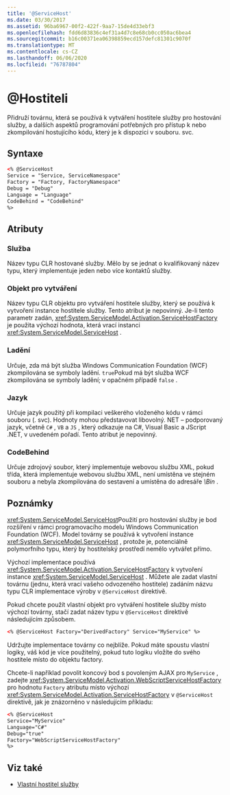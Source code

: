 ```yaml
---
title: '@ServiceHost'
ms.date: 03/30/2017
ms.assetid: 96ba6967-00f2-422f-9aa7-15de4d33ebf3
ms.openlocfilehash: fdd6d83836c4ef31a4d7c8e68cb0cc050ac6bea4
ms.sourcegitcommit: b16c00371ea06398859ecd157defc81301c9070f
ms.translationtype: MT
ms.contentlocale: cs-CZ
ms.lasthandoff: 06/06/2020
ms.locfileid: "76787804"
---
```

# <a name="servicehost"></a>\@Hostiteli

Přidruží továrnu, která se používá k vytváření hostitele služby pro hostování služby, a dalších aspektů programování potřebných pro přístup k nebo zkompilování hostujícího kódu, který je k dispozici v souboru. svc.

## <a name="syntax"></a>Syntaxe

```xml
<% @ServiceHost
Service = "Service, ServiceNamespace"
Factory = "Factory, FactoryNamespace"
Debug = "Debug"
Language = "Language"
CodeBehind = "CodeBehind"
%>
```

## <a name="attributes"></a>Atributy

### <a name="service"></a>Služba

Název typu CLR hostované služby. Mělo by se jednat o kvalifikovaný název typu, který implementuje jeden nebo více kontaktů služby.

### <a name="factory"></a>Objekt pro vytváření

Název typu CLR objektu pro vytváření hostitele služby, který se používá k vytvoření instance hostitele služby. Tento atribut je nepovinný. Je-li tento parametr zadán, <xref:System.ServiceModel.Activation.ServiceHostFactory> je použita výchozí hodnota, která vrací instanci <xref:System.ServiceModel.ServiceHost> .

### <a name="debug"></a>Ladění

Určuje, zda má být služba Windows Communication Foundation (WCF) zkompilována se symboly ladění. `true`Pokud má být služba WCF zkompilována se symboly ladění; v opačném případě `false` .

### <a name="language"></a>Jazyk

Určuje jazyk použitý při kompilaci veškerého vloženého kódu v rámci souboru (. svc). Hodnoty mohou představovat libovolný. NET – podporovaný jazyk, včetně `C#` , `VB` a `JS` , který odkazuje na C#, Visual Basic a JScript .NET, v uvedeném pořadí. Tento atribut je nepovinný.

### <a name="codebehind"></a>CodeBehind

Určuje zdrojový soubor, který implementuje webovou službu XML, pokud třída, která implementuje webovou službu XML, není umístěna ve stejném souboru a nebyla zkompilována do sestavení a umístěna do adresáře *\Bin* .

## <a name="remarks"></a>Poznámky

<xref:System.ServiceModel.ServiceHost>Použití pro hostování služby je bod rozšíření v rámci programovacího modelu Windows Communication Foundation (WCF). Model továrny se používá k vytvoření instance <xref:System.ServiceModel.ServiceHost> , protože je, potenciálně polymorfního typu, který by hostitelský prostředí nemělo vytvářet přímo.

Výchozí implementace používá <xref:System.ServiceModel.Activation.ServiceHostFactory> k vytvoření instance <xref:System.ServiceModel.ServiceHost> . Můžete ale zadat vlastní továrnu (jednu, která vrací vašeho odvozeného hostitele) zadáním názvu typu CLR implementace výroby v `@ServiceHost` direktivě.

Pokud chcete použít vlastní objekt pro vytváření hostitele služby místo výchozí továrny, stačí zadat název typu v `@ServiceHost` direktivě následujícím způsobem.

```xml
<% @ServiceHost Factory="DerivedFactory" Service="MyService" %>
```

Udržujte implementace továrny co nejblíže. Pokud máte spoustu vlastní logiky, váš kód je více použitelný, pokud tuto logiku vložíte do svého hostitele místo do objektu factory.

Chcete-li například povolit koncový bod s povoleným AJAX pro `MyService` , zadejte <xref:System.ServiceModel.Activation.WebScriptServiceHostFactory> pro hodnotu `Factory` atributu místo výchozí <xref:System.ServiceModel.Activation.ServiceHostFactory> v `@ServiceHost` direktivě, jak je znázorněno v následujícím příkladu:

```xml
<% @ServiceHost
Service="MyService"
Language="C#"
Debug="true"
Factory="WebScriptServiceHostFactory"
%>
```

## <a name="see-also"></a>Viz také

- [Vlastní hostitel služby](../../../wcf/samples/custom-service-host.md)
